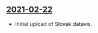 ## [2021-02-22](https://github.com/faktaoklimatu/graphics/blob/e6d81a1693b3927ebd8b7794ace054944efe1f5c/data-visualization/energetics/world/per-capita-electricity-production-in-world-regions/sk-elektrina-na-osobu-svet.ai)

- Initial upload of Slovak datavis.


